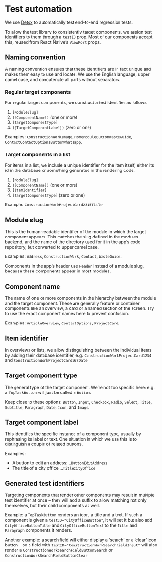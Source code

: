 # Test automation

We use [Detox](https://wix.github.io/Detox/) to automatically test end-to-end regression tests.

To allow the test library to consistently target components, we assign test identifiers to them through a `testID` prop. Most of our components accept this, reused from React Native’s `ViewPort` props.

## Naming convention

A naming convention ensures that these identifiers are in fact unique and makes them easy to use and locate. We use the English language, upper camel case, and concatenate all parts without separators.

### Regular target components

For regular target components, we construct a test identifier as follows:

1. `[ModuleSlug]`
2. `([ComponentName])` (one or more)
3. `[TargetComponentType]`
4. `([TargetComponentLabel])` (zero or one)

Examples: `ConstructionWorkImage`, `HomeModuleButtonWasteGuide`, `ContactContactOptionsButtonWhatsapp`.

### Target components in a list

For items in a list, we include a unique identifier for the item itself, either its id in the database or something generated in the rendering code:

1. `[ModuleSlug]`
2. `([ComponentName])` (one or more)
3. `[ItemIdentifier]`
4. `[TargetComponentType]` (zero or one)

Example: `ConstructionWorkProjectCard2345Title`.

## Module slug

This is the human-readable identifier of the module in which the target component appears. This matches the slug defined in the modules backend, and the name of the directory used for it in the app’s code repository, but converted to upper camel case.

Examples: `Address`, `ConstructionWork`, `Contact`, `WasteGuide`.

Components in the app’s header use `Header` instead of a module slug, because these components appear in most modules.

## Component name

The name of one or more components in the hierarchy between the module and the target component. These are generally feature or container components like an overview, a card or a named section of the screen. Try to use the exact component names here to prevent confusion. 

Examples: `ArticleOverview`, `ContactOptions`, `ProjectCard`.

## Item identifier

In overviews or lists, we allow distinguishing between the individual items by adding their database identifier, e.g. `ConstructionWorkProjectCard1234` and `ConstructionWorkProjectCard567Date`.

## Target component type

The general type of the target component. We’re not too specific here: e.g. a `TopTaskButton` will just be called a `Button`. 

Keep close to these options: `Button`, `Input`, `Checkbox`, `Radio`, `Select`, `Title`, `Subtitle`, `Paragraph`, `Date`, `Icon`, and `Image`.

## Target component label

This identifies the specific instance of a component type, usually by rephrasing its label or text. One situation in which we use this is to distinguish a couple of related buttons.

Examples:
- A button to edit an address: `…ButtonEditAddress`
- The title of a city office: `…TitleCityOffice`

## Generated test identifiers

Targeting components that render other components may result in multiple test identifier at once – they will add a suffix to allow matching not only themselves, but their child components as well.

Example: a `TopTaskButton` renders an icon, a title and a text. If such a component is given a `testID="CityOfficeButton"`, it will set it but also add `CityOfficeButtonTitle` and `CityOfficeButtonText` to the `Title` and `Paragraph` components it renders.

Another example: a search field will either display a ‘search’ or a ‘clear’ icon button – so a field with `testID="ConstructionWorkSearchFieldInput"` will also render a `ConstructionWorkSearchFieldButtonSearch` or `ConstructionWorkSearchFieldButtonClear`.

